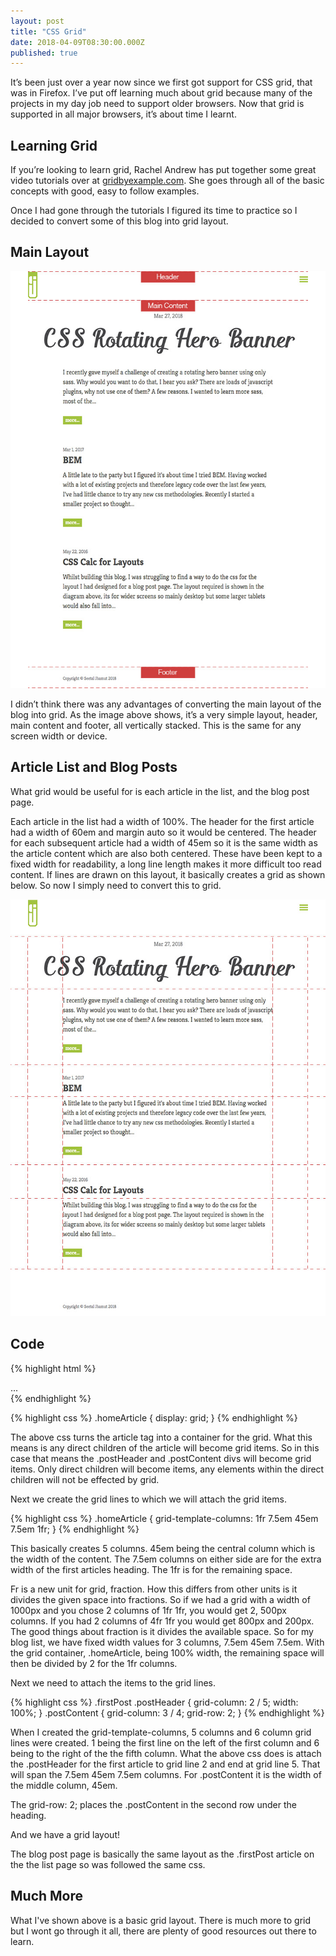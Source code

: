 ```yaml
---
layout: post
title: "CSS Grid"
date: 2018-04-09T08:30:00.000Z
published: true
---
```


It’s been just over a year now since we first got support for CSS grid, that was in Firefox. I’ve put off learning much about grid because many of the projects in my day job need to support older browsers. Now that grid is supported in all major browsers, it’s about time I learnt. 

## Learning Grid

If you’re looking to learn grid, Rachel Andrew has put together some great video tutorials over at [gridbyexample.com](https://gridbyexample.com/ "Grid by example"). She goes through all of the basic concepts with good, easy to follow examples.

Once I had gone through the tutorials I figured its time to practice so I decided to convert some of this blog into grid layout.

## Main Layout

<img src="/images/css-grid-main-layout.jpg" class="contentImage" alt="Diagram showing layout of this blog" />

I didn’t think there was any advantages of converting the main layout of the blog into grid. As the image above shows, it’s a very simple layout, header, main content and footer, all vertically stacked. This is the same for any screen width or device.

## Article List and Blog Posts

What grid would be useful for is each article in the list, and the blog post page.

Each article in the list had a width of 100%. The header for the first article had a width of 60em and margin auto so it would be centered. The header for each subsequent article had a width of 45em so it is the same width as the article content which are also both centered. These have been kept to a fixed width for readability, a long line length makes it more difficult too read content. If lines are drawn on this layout, it  basically creates a grid as shown below. So now I simply need to convert this to grid.

<img src="/images/css-grid-article-list.jpg" class="contentImage" alt="Diagram showing layout of this blog" />

## Code

{% highlight html %}
<div class="postList">
	<article class="homeArticle firstPost">
		<div class="postHeader"></div>
		<div class="postContent"></div>
	</article>
	<article class="homeArticle">
		<div class="postHeader"></div>
		<div class="postContent"></div>
	</article>
	<article class="homeArticle">
		...
	</article>
</div>
{% endhighlight %}

{% highlight css %}
.homeArticle {
	display: grid;
}
{% endhighlight %}

The above css turns the article tag into a container for the grid. What this means is any direct children of the article will become grid items.  So in this case that means the .postHeader and .postContent divs will become grid items. Only direct children will become items, any elements within the direct children will not be effected by grid.

Next we create the grid lines to which we will attach the grid items.

{% highlight css %}
.homeArticle {
	grid-template-columns: 1fr 7.5em 45em 7.5em 1fr;
}
{% endhighlight %}

This basically creates 5 columns. 45em being the central column which is the width of the content. The 7.5em columns on either side are for the extra width of the first articles heading. The 1fr is for the remaining space.

Fr is a new unit for grid, fraction. How this differs from other units is it divides the given space into fractions. So if we had a grid with a width of 1000px and you chose 2 columns of 1fr 1fr, you would get 2, 500px columns. If you had 2 columns of 4fr 1fr you would get 800px and 200px. The good things about fraction is it divides the available space. So for my blog list, we have fixed width values for 3 columns, 7.5em 45em 7.5em. With the grid container, .homeArticle, being 100% width, the remaining space will then be divided by 2 for the 1fr columns.

Next we need to attach the items to the grid lines.

{% highlight css %}
.firstPost .postHeader {
    grid-column: 2 / 5;
    width: 100%;
}
.postContent {
    grid-column: 3 / 4;
    grid-row: 2;
}
{% endhighlight %}

When I created the grid-template-columns, 5 columns and 6 column grid lines were created. 1 being the first line on the left of the first column and 6 being to the right of the the fifth column. What the above css does is attach the .postHeader for the first article to grid line 2 and end at grid line 5. That will span the 7.5em 45em 7.5em columns. For .postContent it is the width of the middle column, 45em. 

The grid-row: 2; places the .postContent in the second row under the heading.

And we have a grid layout!

The blog post page is basically the same layout as the .firstPost article on the the list page so was followed the same css.

## Much More

What I've shown above is a basic grid layout. There is much more to grid but I wont go through it all, there are plenty of good resources out there to learn.
